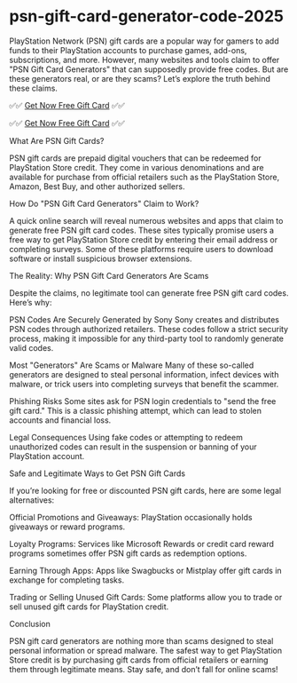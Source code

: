 # psn-gift-card-generator-code-2025

PlayStation Network (PSN) gift cards are a popular way for gamers to add funds to their PlayStation accounts to purchase games, add-ons, subscriptions, and more. However, many websites and tools claim to offer "PSN Gift Card Generators" that can supposedly provide free codes. But are these generators real, or are they scams? Let’s explore the truth behind these claims.

✅✅ [Get Now Free Gift Card](https://telegra.ph/PSN-Gift-Card-Generator-Code-2025-02-23) ✅✅

✅✅ [Get Now Free Gift Card](https://telegra.ph/PSN-Gift-Card-Generator-Code-2025-02-23) ✅✅

What Are PSN Gift Cards?

PSN gift cards are prepaid digital vouchers that can be redeemed for PlayStation Store credit. They come in various denominations and are available for purchase from official retailers such as the PlayStation Store, Amazon, Best Buy, and other authorized sellers.

How Do "PSN Gift Card Generators" Claim to Work?

A quick online search will reveal numerous websites and apps that claim to generate free PSN gift card codes. These sites typically promise users a free way to get PlayStation Store credit by entering their email address or completing surveys. Some of these platforms require users to download software or install suspicious browser extensions.

The Reality: Why PSN Gift Card Generators Are Scams

Despite the claims, no legitimate tool can generate free PSN gift card codes. Here’s why:

PSN Codes Are Securely Generated by Sony Sony creates and distributes PSN codes through authorized retailers. These codes follow a strict security process, making it impossible for any third-party tool to randomly generate valid codes.

Most "Generators" Are Scams or Malware Many of these so-called generators are designed to steal personal information, infect devices with malware, or trick users into completing surveys that benefit the scammer.

Phishing Risks Some sites ask for PSN login credentials to "send the free gift card." This is a classic phishing attempt, which can lead to stolen accounts and financial loss.

Legal Consequences Using fake codes or attempting to redeem unauthorized codes can result in the suspension or banning of your PlayStation account.

Safe and Legitimate Ways to Get PSN Gift Cards

If you’re looking for free or discounted PSN gift cards, here are some legal alternatives:

Official Promotions and Giveaways: PlayStation occasionally holds giveaways or reward programs.

Loyalty Programs: Services like Microsoft Rewards or credit card reward programs sometimes offer PSN gift cards as redemption options.

Earning Through Apps: Apps like Swagbucks or Mistplay offer gift cards in exchange for completing tasks.

Trading or Selling Unused Gift Cards: Some platforms allow you to trade or sell unused gift cards for PlayStation credit.

Conclusion

PSN gift card generators are nothing more than scams designed to steal personal information or spread malware. The safest way to get PlayStation Store credit is by purchasing gift cards from official retailers or earning them through legitimate means. Stay safe, and don’t fall for online scams!
